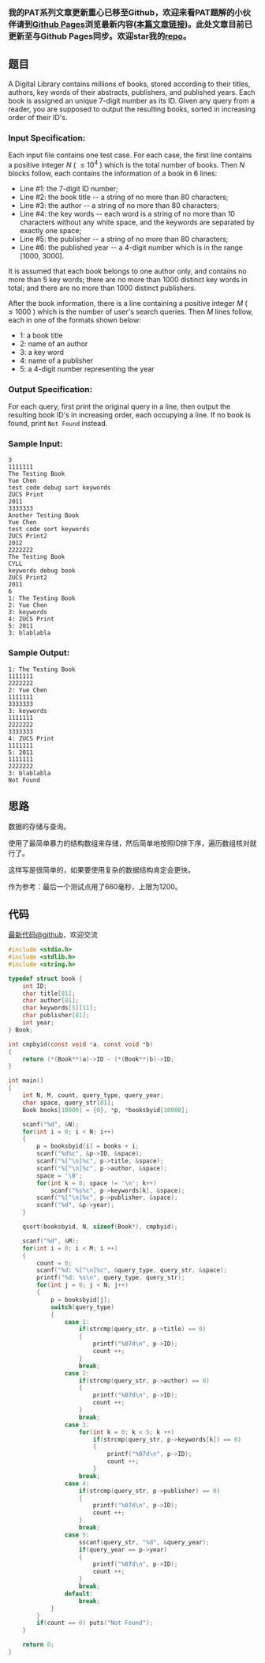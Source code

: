 ### 我的PAT系列文章更新重心已移至Github，欢迎来看PAT题解的小伙伴请到[Github Pages](https://oliverlew.github.io/PAT)浏览最新内容([本篇文章链接](https://oliverlew.github.io/PAT/Advanced/1022.html))。此处文章目前已更新至与Github Pages同步。欢迎star我的[repo](https://github.com/OliverLew/PAT)。

## 题目

A Digital Library contains millions of books, stored according to their
titles, authors, key words of their abstracts, publishers, and published
years. Each book is assigned an unique 7-digit number as its ID. Given any
query from a reader, you are supposed to output the resulting books, sorted in
increasing order of their ID's.

### Input Specification:

Each input file contains one test case. For each case, the first line contains
a positive integer $N$ ( $\le 10^4$ ) which is the total number of books. Then
$N$ blocks follow, each contains the information of a book in 6 lines:

  * Line #1: the 7-digit ID number;
  * Line #2: the book title -- a string of no more than 80 characters;
  * Line #3: the author -- a string of no more than 80 characters;
  * Line #4: the key words -- each word is a string of no more than 10 characters without any white space, and the keywords are separated by exactly one space;
  * Line #5: the publisher -- a string of no more than 80 characters;
  * Line #6: the published year -- a 4-digit number which is in the range [1000, 3000].

It is assumed that each book belongs to one author only, and contains no more
than 5 key words; there are no more than 1000 distinct key words in total; and
there are no more than 1000 distinct publishers.

After the book information, there is a line containing a positive integer $M$
( $\le 1000$ ) which is the number of user's search queries. Then $M$ lines
follow, each in one of the formats shown below:

  * 1: a book title
  * 2: name of an author
  * 3: a key word
  * 4: name of a publisher
  * 5: a 4-digit number representing the year

### Output Specification:

For each query, first print the original query in a line, then output the
resulting book ID's in increasing order, each occupying a line. If no book is
found, print `Not Found` instead.

### Sample Input:

    
    
    3
    1111111
    The Testing Book
    Yue Chen
    test code debug sort keywords
    ZUCS Print
    2011
    3333333
    Another Testing Book
    Yue Chen
    test code sort keywords
    ZUCS Print2
    2012
    2222222
    The Testing Book
    CYLL
    keywords debug book
    ZUCS Print2
    2011
    6
    1: The Testing Book
    2: Yue Chen
    3: keywords
    4: ZUCS Print
    5: 2011
    3: blablabla
    

### Sample Output:

    
    
    1: The Testing Book
    1111111
    2222222
    2: Yue Chen
    1111111
    3333333
    3: keywords
    1111111
    2222222
    3333333
    4: ZUCS Print
    1111111
    5: 2011
    1111111
    2222222
    3: blablabla
    Not Found
    



## 思路


数据的存储与查询。

使用了最简单暴力的结构数组来存储，然后简单地按照ID排下序，遍历数组核对就行了。

这样写是很简单的，如果要使用复杂的数据结构肯定会更快。

作为参考：最后一个测试点用了660毫秒，上限为1200。

## 代码

[最新代码@github](https://github.com/OliverLew/PAT/blob/master/PATAdvanced/1022.c)，欢迎交流
```c
#include <stdio.h>
#include <stdlib.h>
#include <string.h>

typedef struct book {
    int ID;
    char title[81];
    char author[81];
    char keywords[5][11];
    char publisher[81];
    int year;
} Book;

int cmpbyid(const void *a, const void *b)
{
    return (*(Book**)a)->ID - (*(Book**)b)->ID;
}

int main()
{
    int N, M, count, query_type, query_year;
    char space, query_str[81];
    Book books[10000] = {0}, *p, *booksbyid[10000];

    scanf("%d", &N);
    for(int i = 0; i < N; i++)
    {
        p = booksbyid[i] = books + i;
        scanf("%d%c", &p->ID, &space);
        scanf("%[^\n]%c", p->title, &space);
        scanf("%[^\n]%c", p->author, &space);
        space = '\0';
        for(int k = 0; space != '\n'; k++)
            scanf("%s%c", p->keywords[k], &space);
        scanf("%[^\n]%c", p->publisher, &space);
        scanf("%d", &p->year);
    }

    qsort(booksbyid, N, sizeof(Book*), cmpbyid);

    scanf("%d", &M);
    for(int i = 0; i < M; i ++)
    {
        count = 0;
        scanf("%d: %[^\n]%c", &query_type, query_str, &space);
        printf("%d: %s\n", query_type, query_str);
        for(int j = 0; j < N; j++)
        {
            p = booksbyid[j];
            switch(query_type)
            {
                case 1:
                    if(strcmp(query_str, p->title) == 0)
                    {
                        printf("%07d\n", p->ID);
                        count ++;
                    }
                    break;
                case 2:
                    if(strcmp(query_str, p->author) == 0)
                    {
                        printf("%07d\n", p->ID);
                        count ++;
                    }
                    break;
                case 3:
                    for(int k = 0; k < 5; k ++)
                        if(strcmp(query_str, p->keywords[k]) == 0)
                        {
                            printf("%07d\n", p->ID);
                            count ++;
                        }
                    break;
                case 4:
                    if(strcmp(query_str, p->publisher) == 0)
                    {
                        printf("%07d\n", p->ID);
                        count ++;
                    }
                    break;
                case 5:
                    sscanf(query_str, "%d", &query_year);
                    if(query_year == p->year)
                    {
                        printf("%07d\n", p->ID);
                        count ++;
                    }
                    break;
                default:
                    break;
            }
        }
        if(count == 0) puts("Not Found");
    }

    return 0;
}
```